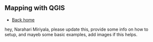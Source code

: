 ## Mapping with QGIS

- [Back home](../readme.md)

hey, Narahari Miriyala, please update this, provide some info on how to setup, and mayeb some basic examples, add images if this helps.
